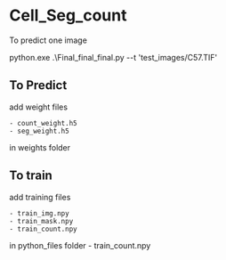 # Cell_Seg_count

To predict one image

python.exe .\Final_final_final.py --t 'test_images/C57.TIF'

## To Predict

add weight files

	- count_weight.h5
	- seg_weight.h5
	
in weights folder

## To train

add training files 

	- train_img.npy
	- train_mask.npy
	- train_count.npy
		
in python_files folder - train_count.npy

